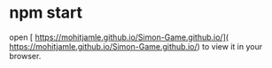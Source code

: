 # npm start

open [ https://mohitjamle.github.io/Simon-Game.github.io/]( https://mohitjamle.github.io/Simon-Game.github.io/) to view it in your browser.

